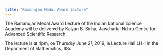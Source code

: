 ```yaml
---
title: "Ramanujan Medal Award Lecture"
---
```


The Ramanujan Medal Award Lecture of the Indian National Science Academy
will be delivered by Kalyan B. Sinha, Jawaharlal Nehru Centre for
Advanced Scientific Research.

The lecture is at 4pm, on Thursday June 27, 2019, in
Lecture Hall LH-1 in the Department of Mathematics, IISc.
